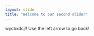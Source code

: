 ```yaml
---
layout: slide
title: "Welcome to our second slide!"
---
```

wycbxdcj!!
Use the left arrow to go back!
